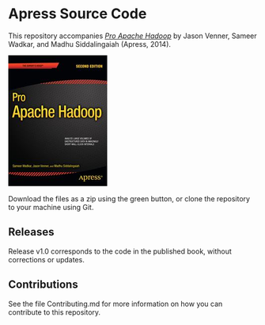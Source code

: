 # Apress Source Code

This repository accompanies [*Pro Apache Hadoop*](http://www.apress.com/9781430248637) by Jason Venner, Sameer Wadkar, and Madhu Siddalingaiah (Apress, 2014).

![Cover image](9781430248637.jpg)

Download the files as a zip using the green button, or clone the repository to your machine using Git.

## Releases

Release v1.0 corresponds to the code in the published book, without corrections or updates.

## Contributions

See the file Contributing.md for more information on how you can contribute to this repository.
